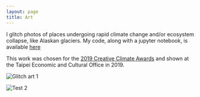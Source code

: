 ```yaml
---
layout: page
title: Art
---
```


I glitch photos of places undergoing rapid climate change and/or ecosystem collapse, like Alaskan glaciers. My code, along with a jupyter notebook, is available [here](https://github.com/Elizabethcase/glitch/blob/master/Glitch%20the%20Climate.ipynb)

This work was chosen for the [2019 Creative Climate Awards](https://www.humanimpactsinstitute.org/cca-2019) and shown at the Taipei Economic and Cultural Office in 2019.

![Glitch art 1](../assets/img/sid_glitch)

![Test 2](https://github.com/Elizabethcase/elizabethcase.github.io/blob/master/assets/img/sid_glitch.png?raw=true)


